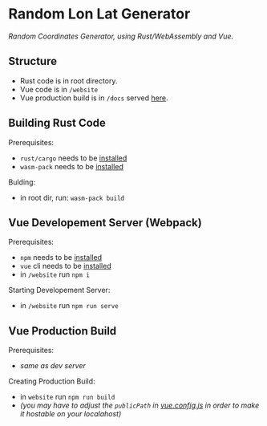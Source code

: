 # Random Lon Lat Generator

_Random Coordinates Generator, using Rust/WebAssembly and Vue._

## Structure
* Rust code is in root directory.
* Vue code is in `/website`
* Vue production build is in `/docs` served [here](https://zingi.github.io/random-lon-lat-generator/).

## Building Rust Code
Prerequisites: 
  * `rust/cargo` needs to be [installed](https://rustup.rs)
  * `wasm-pack` needs to be [installed](https://rustwasm.github.io/wasm-pack/installer/)

Bulding:
  * in root dir, run: `wasm-pack build`

## Vue Developement Server (Webpack)
Prerequisites:
  * `npm` needs to be [installed](https://github.com/nvm-sh/nvm)
  * `vue` cli needs to be [installed](https://cli.vuejs.org)
  * in `/website` run `npm i`

Starting Developement Server:
  * in `/website` run `npm run serve`

## Vue Production Build
Prerequisites:
  * _same as dev server_

Creating Production Build:
  * in `website` run `npm run build`
  * _(you may have to adjust the `publicPath` in [vue.config.js](./website/vue.config.js) in order to make it hostable on your localahost)_
